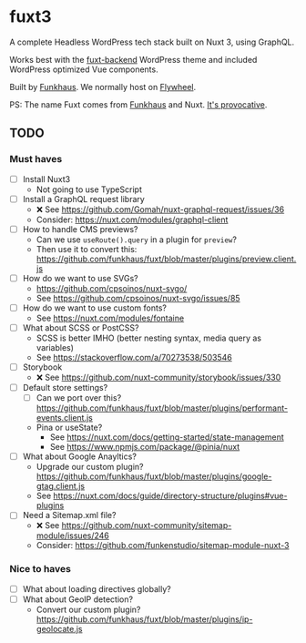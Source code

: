 # fuxt3

A complete Headless WordPress tech stack built on Nuxt 3, using GraphQL.

Works best with the [fuxt-backend](https://github.com/funkhaus/fuxt-backend) WordPress theme and included WordPress optimized Vue components.

Built by [Funkhaus](http://funkhaus.us/). We normally host on [Flywheel](https://share.getf.ly/n02x5z).

PS: The name Fuxt comes from [Funkhaus](https://funkhaus.us) and Nuxt. [It's provocative](https://www.youtube.com/watch?v=_eRRab36XLI).

## TODO

### Must haves

- [ ] Install Nuxt3
    - Not going to use TypeScript 
- [ ] Install a GraphQL request library
    - ❌ See https://github.com/Gomah/nuxt-graphql-request/issues/36
    - Consider: https://nuxt.com/modules/graphql-client
- [ ] How to handle CMS previews?
    - Can we use `useRoute().query` in a plugin for `preview`?
    - Then use it to convert this: https://github.com/funkhaus/fuxt/blob/master/plugins/preview.client.js
- [ ] How do we want to use SVGs?
    - https://github.com/cpsoinos/nuxt-svgo/
    - See https://github.com/cpsoinos/nuxt-svgo/issues/85
- [ ] How do we want to use custom fonts?
    - See https://nuxt.com/modules/fontaine
- [ ] What about SCSS or PostCSS?
    - SCSS is better IMHO (better nesting syntax, media query as variables)
    - See https://stackoverflow.com/a/70273538/503546
- [ ] Storybook
    - ❌ See https://github.com/nuxt-community/storybook/issues/330
- [ ] Default store settings?
    - [ ] Can we port over this? https://github.com/funkhaus/fuxt/blob/master/plugins/performant-events.client.js
    - Pina or useState?
        - See https://nuxt.com/docs/getting-started/state-management
        - See https://www.npmjs.com/package/@pinia/nuxt
- [ ] What about Google Anayltics?
    - Upgrade our custom plugin? https://github.com/funkhaus/fuxt/blob/master/plugins/google-gtag.client.js
    - See https://nuxt.com/docs/guide/directory-structure/plugins#vue-plugins
- [ ] Need a Sitemap.xml file?
    - ❌ See https://github.com/nuxt-community/sitemap-module/issues/246
    - Consider: https://github.com/funkenstudio/sitemap-module-nuxt-3

### Nice to haves

- [ ] What about loading directives globally?
- [ ] What about GeoIP detection?
    - Convert our custom plugin? https://github.com/funkhaus/fuxt/blob/master/plugins/ip-geolocate.js
